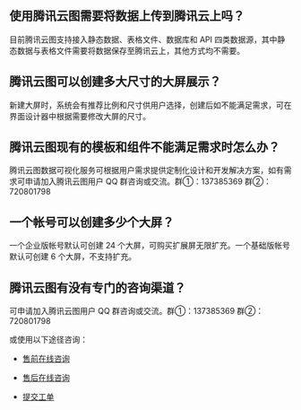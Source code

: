 
## 使用腾讯云图需要将数据上传到腾讯云上吗？
目前腾讯云图支持接入静态数据、表格文件、数据库和 API 四类数据源，其中静态数据与表格文件需要将数据保存至腾讯云上，其他方式均不需要。

## 腾讯云图可以创建多大尺寸的大屏展示？
新建大屏时，系统会有推荐比例和尺寸供用户选择，创建后如不能满足需求，可在界面设计器中根据需要修改大屏的尺寸。

## 腾讯云图现有的模板和组件不能满足需求时怎么办？
腾讯云图数据可视化服务可根据用户需求提供定制化设计和开发解决方案，如有需求可申请加入腾讯云图用户 QQ 群咨询或交流。群①：137385369 群②：720801798

## 一个帐号可以创建多少个大屏？
一个企业版帐号默认可创建 24 个大屏，可购买扩展屏无限扩充。一个基础版帐号默认可创建 6 个大屏，不支持扩充。

## 腾讯云图有没有专门的咨询渠道？
可申请加入腾讯云图用户 QQ 群咨询或交流。群①：137385369 群②：720801798

或使用以下途径咨询：

- [售前在线咨询](https://cloud.tencent.com/online-service?from=salesconsole&source=PRESALE)

- [售后在线咨询](https://cloud.tencent.com/online-service?from=console_bar_overview)

- [提交工单](https://console.cloud.tencent.com/workorder/category)
